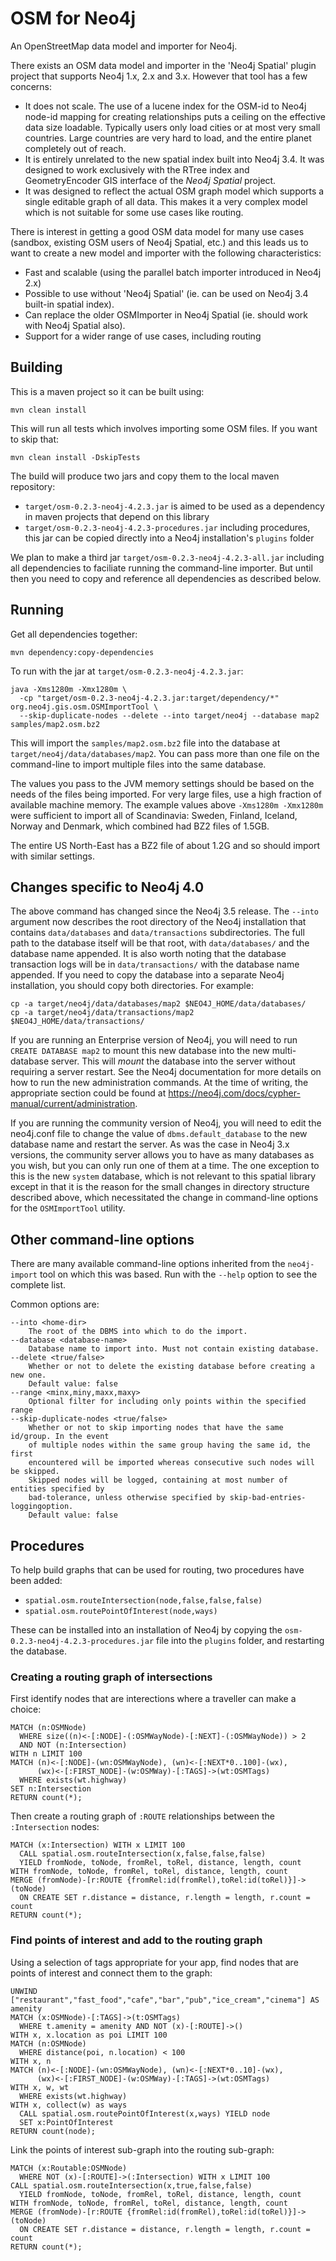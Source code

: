 # OSM for Neo4j

An OpenStreetMap data model and importer for Neo4j.

There exists an OSM data model and importer in the 'Neo4j Spatial' plugin project that supports
Neo4j 1.x, 2.x and 3.x. However that tool has a few concerns:

* It does not scale. The use of a lucene index for the OSM-id to Neo4j node-id mapping for creating
  relationships puts a ceiling on the effective data size loadable. Typically users only load cities
  or at most very small countries. Large countries are very hard to load, and the entire planet completely
  out of reach.
* It is entirely unrelated to the new spatial index built into Neo4j 3.4. It was designed to work exclusively
  with the RTree index and GeometryEncoder GIS interface of the _Neo4j Spatial_ project.
* It was designed to reflect the actual OSM graph model which supports a single editable graph of all data.
  This makes it a very complex model which is not suitable for some use cases like routing.

There is interest in getting a good OSM data model for many use cases
(sandbox, existing OSM users of Neo4j Spatial, etc.) and this leads us to want to create a new model
and importer with the following characteristics:

* Fast and scalable (using the parallel batch importer introduced in Neo4j 2.x)
* Possible to use without 'Neo4j Spatial' (ie. can be used on Neo4j 3.4 built-in spatial index).
* Can replace the older OSMImporter in Neo4j Spatial (ie. should work with Neo4j Spatial also).
* Support for a wider range of use cases, including routing

## Building

This is a maven project so it can be built using:

    mvn clean install

This will run all tests which involves importing some OSM files. If you want to skip that:

    mvn clean install -DskipTests

The build will produce two jars and copy them to the local maven repository:

* `target/osm-0.2.3-neo4j-4.2.3.jar` is aimed to be used as a dependency in maven projects that depend on this library
* `target/osm-0.2.3-neo4j-4.2.3-procedures.jar` including procedures, this jar can be copied directly into a Neo4j installation's `plugins` folder

We plan to make a third jar `target/osm-0.2.3-neo4j-4.2.3-all.jar` including all dependencies to faciliate running the command-line importer.
But until then you need to copy and reference all dependencies as described below.

## Running

Get all dependencies together:

    mvn dependency:copy-dependencies

To run with the jar at `target/osm-0.2.3-neo4j-4.2.3.jar`:

    java -Xms1280m -Xmx1280m \
      -cp "target/osm-0.2.3-neo4j-4.2.3.jar:target/dependency/*" org.neo4j.gis.osm.OSMImportTool \
      --skip-duplicate-nodes --delete --into target/neo4j --database map2 samples/map2.osm.bz2

This will import the `samples/map2.osm.bz2` file into the database at `target/neo4j/data/databases/map2`.
You can pass more than one file on the command-line to import multiple files into the same database.

The values you pass to the JVM memory settings should be based on the needs of the files being imported.
For very large files, use a high fraction of available machine memory. The example values above `-Xms1280m -Xmx1280m`
were sufficient to import all of Scandinavia: Sweden, Finland, Iceland, Norway and Denmark, which combined had BZ2 files of 1.5GB.

The entire US North-East has a BZ2 file of about 1.2G and so should import with similar settings.

## Changes specific to Neo4j 4.0

The above command has changed since the Neo4j 3.5 release. The `--into` argument now describes the root directory
of the Neo4j installation that contains `data/databases` and `data/transactions` subdirectories. The full path
to the database itself will be that root, with `data/databases/` and the database name appended. It is also worth noting
that the database transaction logs will be in `data/transactions/` with the database name appended. If you need to copy
the database into a separate Neo4j installation, you should copy both directories. For example:

    cp -a target/neo4j/data/databases/map2 $NEO4J_HOME/data/databases/
    cp -a target/neo4j/data/transactions/map2 $NEO4J_HOME/data/transactions/

If you are running an Enterprise version of Neo4j, you will need to run `CREATE DATABASE map2` to mount this new database into the new multi-database server.
This will _mount_ the database into the server without requiring a server restart.
See the Neo4j documentation for more details on how to run the new administration commands.
At the time of writing, the appropriate section could be found at https://neo4j.com/docs/cypher-manual/current/administration.

If you are running the community version of Neo4j, you will need to edit the neo4j.conf file to change the
value of `dbms.default_database` to the new database name and restart the server.
As was the case in Neo4j 3.x versions, the community server allows you to have as many databases as you wish, but you can only run one of them at a time.
The one exception to this is the new `system` database, which is not relevant to this spatial library
except in that it is the reason for the small changes in directory structure described above,
which necessitated the change in command-line options for the `OSMImportTool` utility.

## Other command-line options

There are many available command-line options inherited from the `neo4j-import` tool on which this was based.
Run with the `--help` option to see the complete list.

Common options are:

```
--into <home-dir>
	The root of the DBMS into which to do the import.
--database <database-name>
	Database name to import into. Must not contain existing database.
--delete <true/false>
	Whether or not to delete the existing database before creating a new one. 
	Default value: false
--range <minx,miny,maxx,maxy>
	Optional filter for including only points within the specified range
--skip-duplicate-nodes <true/false>
	Whether or not to skip importing nodes that have the same id/group. In the event 
	of multiple nodes within the same group having the same id, the first 
	encountered will be imported whereas consecutive such nodes will be skipped. 
	Skipped nodes will be logged, containing at most number of entities specified by 
	bad-tolerance, unless otherwise specified by skip-bad-entries-loggingoption. 
	Default value: false
```

## Procedures

To help build graphs that can be used for routing, two procedures have been added:

* `spatial.osm.routeIntersection(node,false,false,false)`
* `spatial.osm.routePointOfInterest(node,ways)`

These can be installed into an installation of Neo4j by copying the `osm-0.2.3-neo4j-4.2.3-procedures.jar` file into the `plugins` folder, and restarting the database.

### Creating a routing graph of intersections

First identify nodes that are interections where a traveller can make a choice:

    MATCH (n:OSMNode)
      WHERE size((n)<-[:NODE]-(:OSMWayNode)-[:NEXT]-(:OSMWayNode)) > 2
      AND NOT (n:Intersection)
    WITH n LIMIT 100
    MATCH (n)<-[:NODE]-(wn:OSMWayNode), (wn)<-[:NEXT*0..100]-(wx),
          (wx)<-[:FIRST_NODE]-(w:OSMWay)-[:TAGS]->(wt:OSMTags)
      WHERE exists(wt.highway)
    SET n:Intersection
    RETURN count(*);

Then create a routing graph of `:ROUTE` relationships between the `:Intersection` nodes:

    MATCH (x:Intersection) WITH x LIMIT 100
      CALL spatial.osm.routeIntersection(x,false,false,false)
      YIELD fromNode, toNode, fromRel, toRel, distance, length, count
    WITH fromNode, toNode, fromRel, toRel, distance, length, count
    MERGE (fromNode)-[r:ROUTE {fromRel:id(fromRel),toRel:id(toRel)}]->(toNode)
      ON CREATE SET r.distance = distance, r.length = length, r.count = count
    RETURN count(*);

### Find points of interest and add to the routing graph

Using a selection of tags appropriate for your app, find nodes that are points of interest and connect them to the graph:

```
UNWIND ["restaurant","fast_food","cafe","bar","pub","ice_cream","cinema"] AS amenity
MATCH (x:OSMNode)-[:TAGS]->(t:OSMTags)
  WHERE t.amenity = amenity AND NOT (x)-[:ROUTE]->()
WITH x, x.location as poi LIMIT 100
MATCH (n:OSMNode)
  WHERE distance(poi, n.location) < 100
WITH x, n
MATCH (n)<-[:NODE]-(wn:OSMWayNode), (wn)<-[:NEXT*0..10]-(wx),
      (wx)<-[:FIRST_NODE]-(w:OSMWay)-[:TAGS]->(wt:OSMTags)
WITH x, w, wt
  WHERE exists(wt.highway)
WITH x, collect(w) as ways
  CALL spatial.osm.routePointOfInterest(x,ways) YIELD node
  SET x:PointOfInterest
RETURN count(node);
```

Link the points of interest sub-graph into the routing sub-graph:

    MATCH (x:Routable:OSMNode)
      WHERE NOT (x)-[:ROUTE]->(:Intersection) WITH x LIMIT 100
    CALL spatial.osm.routeIntersection(x,true,false,false)
      YIELD fromNode, toNode, fromRel, toRel, distance, length, count
    WITH fromNode, toNode, fromRel, toRel, distance, length, count
    MERGE (fromNode)-[r:ROUTE {fromRel:id(fromRel),toRel:id(toRel)}]->(toNode)
      ON CREATE SET r.distance = distance, r.length = length, r.count = count
    RETURN count(*);

